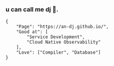 ### u can call me dj :musical_note:.

```
{
    "Page": "https://an-dj.github.io/",
    "Good at": [
        "Service Development",
        "Cloud Native Observability"
    ],
    "Love": ["Compiler", "Database"]
}
```


<!--
**An-DJ/An-DJ** is a ✨ _special_ ✨ repository because its `README.md` (this file) appears on your GitHub profile.

Here are some ideas to get you started:

- 🔭 I’m currently working on ...
- 🌱 I’m currently learning ...
- 👯 I’m looking to collaborate on ...
- 🤔 I’m looking for help with ...
- 💬 Ask me about ...
- 📫 How to reach me: ...
- 😄 Pronouns: ...
- ⚡ Fun fact: ...
-->

